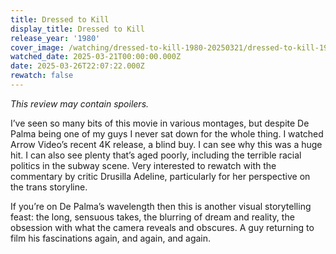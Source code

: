 ```yaml
---
title: Dressed to Kill
display_title: Dressed to Kill
release_year: '1980'
cover_image: /watching/dressed-to-kill-1980-20250321/dressed-to-kill-1980.jpg
watched_date: 2025-03-21T00:00:00.000Z
date: 2025-03-26T22:07:22.000Z
rewatch: false
---
```

_This review may contain spoilers._

I’ve seen so many bits of this movie in various montages, but despite De Palma being one of my guys I never sat down for the whole thing. I watched Arrow Video’s recent 4K release, a blind buy. I can see why this was a huge hit. I can also see plenty that’s aged poorly, including the terrible racial politics in the subway scene. Very interested to rewatch with the commentary by critic Drusilla Adeline, particularly for her perspective on the trans storyline.

If you’re on De Palma’s wavelength then this is another visual storytelling feast: the long, sensuous takes, the blurring of dream and reality, the obsession with what the camera reveals and obscures. A guy returning to film his fascinations again, and again, and again.
